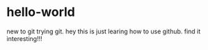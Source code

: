 # hello-world
new to git trying git.
hey this is just learing how to use github.
find it interesting!!!
